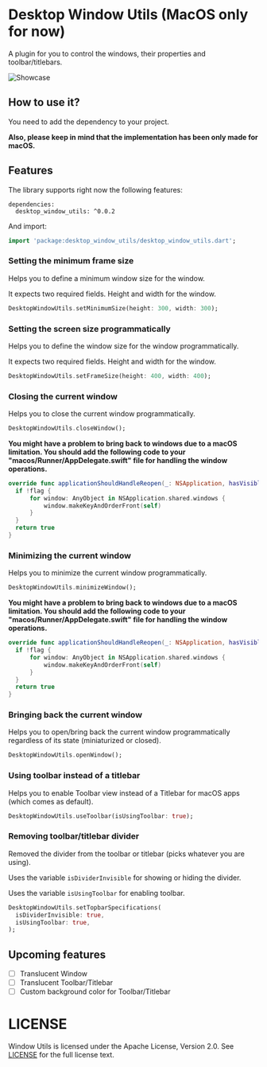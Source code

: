 # Desktop Window Utils (MacOS only for now)
A plugin for you to control the windows, their properties and toolbar/titlebars.

![Showcase](https://github.com/salihgueler/desktop_window_utils/blob/main/assets/long_showcase.gif)

## How to use it? 

You need to add the dependency to your project.

**Also, please keep in mind that the implementation has been only made for macOS.** 

## Features 

The library supports right now the following features:

```
dependencies:
  desktop_window_utils: ^0.0.2
```
And import: 
```dart
import 'package:desktop_window_utils/desktop_window_utils.dart';
```

### Setting the minimum frame size

Helps you to define a minimum window size for the window.

It expects two required fields. Height and width for the window. 

```dart
DesktopWindowUtils.setMinimumSize(height: 300, width: 300);
```
### Setting the screen size programmatically

Helps you to define the window size for the window programmatically.

It expects two required fields. Height and width for the window.

```dart
DesktopWindowUtils.setFrameSize(height: 400, width: 400);
```

### Closing the current window

Helps you to close the current window programmatically.

```dart
DesktopWindowUtils.closeWindow();
```

**You might have a problem to bring back to windows due to a macOS limitation. You should add the following code to your "macos/Runner/AppDelegate.swift" file for handling the window operations.**

```swift
override func applicationShouldHandleReopen(_: NSApplication, hasVisibleWindows flag: Bool) -> Bool {
  if !flag {
      for window: AnyObject in NSApplication.shared.windows {
          window.makeKeyAndOrderFront(self)
      }
  }
  return true
}
```

### Minimizing the current window

Helps you to minimize the current window programmatically.

```dart
DesktopWindowUtils.minimizeWindow();
```

**You might have a problem to bring back to windows due to a macOS limitation. You should add the following code to your "macos/Runner/AppDelegate.swift" file for handling the window operations.**

```swift
override func applicationShouldHandleReopen(_: NSApplication, hasVisibleWindows flag: Bool) -> Bool {
  if !flag {
      for window: AnyObject in NSApplication.shared.windows {
          window.makeKeyAndOrderFront(self)
      }
  }
  return true
}
```

### Bringing back the current window
Helps you to open/bring back the current window programmatically regardless of its state (miniaturized or closed).

```dart
DesktopWindowUtils.openWindow();
```

### Using toolbar instead of a titlebar
Helps you to enable Toolbar view instead of a Titlebar for macOS apps (which comes as default).

```dart
DesktopWindowUtils.useToolbar(isUsingToolbar: true);
```
### Removing toolbar/titlebar divider
Removed the divider from the toolbar or titlebar (picks whatever you are using).

Uses the variable `isDividerInvisible` for showing or hiding the divider.

Uses the variable `isUsingToolbar` for enabling toolbar.

```dart
DesktopWindowUtils.setTopbarSpecifications(
  isDividerInvisible: true,
  isUsingToolbar: true,
);
```

## Upcoming features
- [ ] Translucent Window
- [ ] Translucent Toolbar/Titlebar
- [ ] Custom background color for Toolbar/Titlebar

LICENSE
=========
Window Utils is licensed under the Apache License, Version 2.0. See
[LICENSE](https://github.com/salihgueler/desktop_window_utils/blob/main/LICENSE) for the full
license text.
